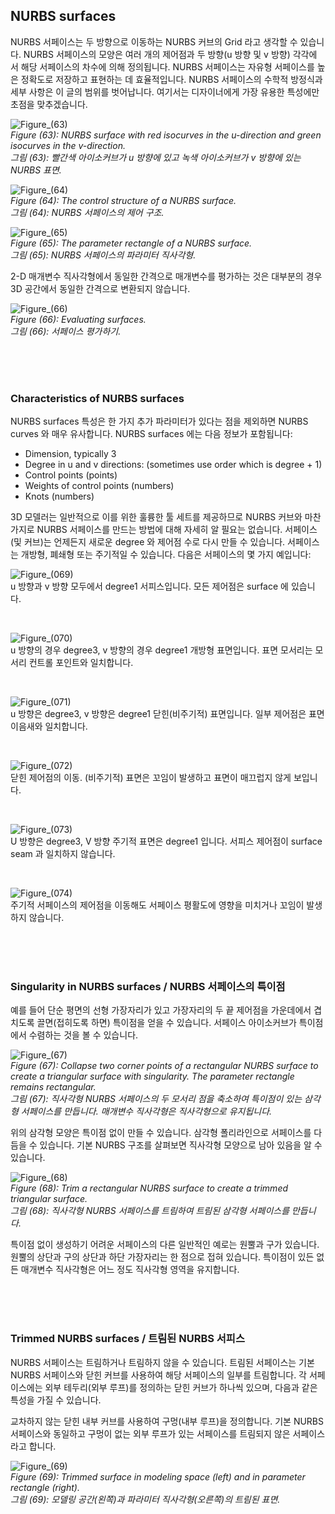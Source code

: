 ## NURBS surfaces

NURBS 서페이스는 두 방향으로 이동하는 NURBS 커브의 Grid 라고 생각할 수 있습니다. NURBS 서페이스의 모양은 여러 개의 제어점과 두 방향(u 방향 및 v 방향) 각각에 서 해당 서페이스의 차수에 의해 정의됩니다. NURBS 서페이스는 자유형 서페이스를 높은 정확도로 저장하고 표현하는 데 효율적입니다. NURBS 서페이스의 수학적 방정식과 세부 사항은 이 글의 범위를 벗어납니다. 여기서는 디자이너에게 가장 유용한 특성에만 초점을 맞추겠습니다.

![Figure_(63)](https://github.com/user-attachments/assets/7c829356-2dfb-4261-ba9f-2bab02d56da9) <br>
*Figure (63): NURBS surface with red isocurves in the u-direction and green isocurves in the v-direction.* <br>
*그림 (63): 빨간색 아이소커브가 u 방향에 있고 녹색 아이소커브가 v 방향에 있는 NURBS 표면.*

![Figure_(64)](https://github.com/user-attachments/assets/2abc1fbf-3cb9-4933-9e43-54298899b49d) <br>
*Figure (64): The control structure of a NURBS surface.* <br>
*그림 (64): NURBS 서페이스의 제어 구조.*

![Figure_(65)](https://github.com/user-attachments/assets/2bb232c1-b1a9-4358-8899-32d9ef5ceedc) <br>
*Figure (65): The parameter rectangle of a NURBS surface.* <br>
*그림 (65): NURBS 서페이스의 파라미터 직사각형.*

2-D 매개변수 직사각형에서 동일한 간격으로 매개변수를 평가하는 것은 대부분의 경우 3D 공간에서 동일한 간격으로 변환되지 않습니다.

![Figure_(66)](https://github.com/user-attachments/assets/065e0b8d-d5cd-4240-9fe6-a56764e320f4) <br>
*Figure (66): Evaluating surfaces.* <br>
*그림 (66): 서페이스 평가하기.*

<br>
<br>
<br>

### Characteristics of NURBS surfaces

NURBS surfaces 특성은 한 가지 추가 파라미터가 있다는 점을 제외하면 NURBS curves 와 매우 유사합니다. NURBS surfaces 에는 다음 정보가 포함됩니다:

+ Dimension, typically 3
+ Degree in u and v directions: (sometimes use order which is degree + 1)
+ Control points (points)
+ Weights of control points (numbers)
+ Knots (numbers)

3D 모델러는 일반적으로 이를 위한 훌륭한 툴 세트를 제공하므로 NURBS 커브와 마찬가지로 NURBS 서페이스를 만드는 방법에 대해 자세히 알 필요는 없습니다. 서페이스(및 커브)는 언제든지 새로운 degree 와 제어점 수로 다시 만들 수 있습니다. 서페이스는 개방형, 폐쇄형 또는 주기적일 수 있습니다. 다음은 서페이스의 몇 가지 예입니다:

![Figure_(069)](https://github.com/user-attachments/assets/8868d17d-a7ae-4390-8919-10edd1427fc1) <br>
u 방향과 v 방향 모두에서 degree1 서피스입니다. 모든 제어점은 surface 에 있습니다.

<br>

![Figure_(070)](https://github.com/user-attachments/assets/c93d18c5-ef40-4db6-87f3-3ccffbeaf7c2) <br>
u 방향의 경우 degree3, v 방향의 경우 degree1 개방형 표면입니다. 표면 모서리는 모서리 컨트롤 포인트와 일치합니다.

<br>

![Figure_(071)](https://github.com/user-attachments/assets/bba0fa45-ad04-4763-be5f-22249ac6839f) <br>
u 방향은 degree3, v 방향은 degree1 닫힌(비주기적) 표면입니다. 일부 제어점은 표면 이음새와 일치합니다.

<br>

![Figure_(072)](https://github.com/user-attachments/assets/38def693-4893-4528-ab66-f43aca0b6fcb) <br>
닫힌 제어점의 이동. (비주기적) 표면은 꼬임이 발생하고 표면이 매끄럽지 않게 보입니다.

<br>

![Figure_(073)](https://github.com/user-attachments/assets/e0049412-7ae1-4928-8f79-61e754879b3a) <br>
U 방향은 degree3, V 방향 주기적 표면은 degree1 입니다. 서피스 제어점이 surface seam 과 일치하지 않습니다.

<br>

![Figure_(074)](https://github.com/user-attachments/assets/6cffff9a-d914-4409-a5f8-09f45ab46fd9) <br>
주기적 서페이스의 제어점을 이동해도 서페이스 평활도에 영향을 미치거나 꼬임이 발생하지 않습니다.

<br>
<br>
<br>

### Singularity in NURBS surfaces / NURBS 서페이스의 특이점

예를 들어 단순 평면의 선형 가장자리가 있고 가장자리의 두 끝 제어점을 가운데에서 겹치도록 끌면(접히도록 하면) 특이점을 얻을 수 있습니다. 서페이스 아이소커브가 특이점에서 수렴하는 것을 볼 수 있습니다.

![Figure_(67)](https://github.com/user-attachments/assets/3f015b68-2666-4afb-a52c-4e275d01c331) <br>
*Figure (67): Collapse two corner points of a rectangular NURBS surface to create a triangular surface with singularity. The parameter rectangle remains rectangular.* <br>
*그림 (67): 직사각형 NURBS 서페이스의 두 모서리 점을 축소하여 특이점이 있는 삼각형 서페이스를 만듭니다. 매개변수 직사각형은 직사각형으로 유지됩니다.*

위의 삼각형 모양은 특이점 없이 만들 수 있습니다. 삼각형 폴리라인으로 서페이스를 다듬을 수 있습니다. 기본 NURBS 구조를 살펴보면 직사각형 모양으로 남아 있음을 알 수 있습니다.

![Figure_(68)](https://github.com/user-attachments/assets/9d1e8dd0-63c2-40b1-a8fe-2b21b5569858) <br>
*Figure (68): Trim a rectangular NURBS surface to create a trimmed triangular surface.* <br>
*그림 (68): 직사각형 NURBS 서페이스를 트림하여 트림된 삼각형 서페이스를 만듭니다.*

특이점 없이 생성하기 어려운 서페이스의 다른 일반적인 예로는 원뿔과 구가 있습니다. 원뿔의 상단과 구의 상단과 하단 가장자리는 한 점으로 접혀 있습니다. 특이점이 있든 없든 매개변수 직사각형은 어느 정도 직사각형 영역을 유지합니다.

<br>
<br>
<br>

### Trimmed NURBS surfaces / 트림된 NURBS 서피스

NURBS 서페이스는 트림하거나 트림하지 않을 수 있습니다. 트림된 서페이스는 기본 NURBS 서페이스와 닫힌 커브를 사용하여 해당 서페이스의 일부를 트림합니다. 각 서페이스에는 외부 테두리(외부 루프)를 정의하는 닫힌 커브가 하나씩 있으며, 다음과 같은 특성을 가질 수 있습니다.

교차하지 않는 닫힌 내부 커브를 사용하여 구멍(내부 루프)을 정의합니다. 기본 NURBS 서페이스와 동일하고 구멍이 없는 외부 루프가 있는 서페이스를 트림되지 않은 서페이스라고 합니다.

![Figure_(69)](https://github.com/user-attachments/assets/93356344-3e1a-4ec8-ae0c-0bdb8fd1aea8) <br>
*Figure (69): Trimmed surface in modeling space (left) and in parameter rectangle (right).* <br>
*그림 (69): 모델링 공간(왼쪽)과 파라미터 직사각형(오른쪽)의 트림된 표면.*
